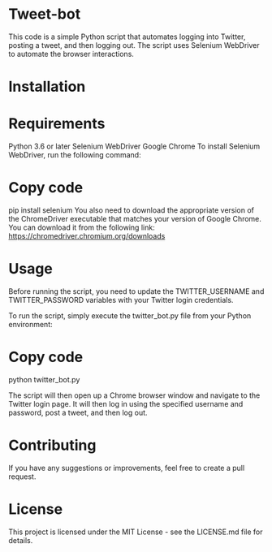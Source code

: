 # Tweet-bot
This code is a simple Python script that automates logging into Twitter, posting a tweet, and then logging out. The script uses Selenium WebDriver to automate the browser interactions.

# Installation
# Requirements
Python 3.6 or later
Selenium WebDriver
Google Chrome
To install Selenium WebDriver, run the following command:

# Copy code
pip install selenium
You also need to download the appropriate version of the ChromeDriver executable that matches your version of Google Chrome. You can download it from the following link: https://chromedriver.chromium.org/downloads

# Usage
Before running the script, you need to update the TWITTER_USERNAME and TWITTER_PASSWORD variables with your Twitter login credentials.

To run the script, simply execute the twitter_bot.py file from your Python environment:

# Copy code
python twitter_bot.py

The script will then open up a Chrome browser window and navigate to the Twitter login page. It will then log in using the specified username and password, post a tweet, and then log out.

# Contributing
If you have any suggestions or improvements, feel free to create a pull request.

# License
This project is licensed under the MIT License - see the LICENSE.md file for details.






